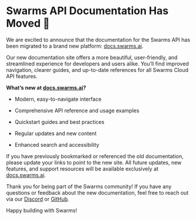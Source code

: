 # Swarms API Documentation Has Moved 🚀

We are excited to announce that the documentation for the Swarms API has been migrated to a brand new platform: [docs.swarms.ai](https://docs.swarms.ai).

Our new documentation site offers a more beautiful, user-friendly, and streamlined experience for developers and users alike. You’ll find improved navigation, clearer guides, and up-to-date references for all Swarms Cloud API features.

**What’s new at [docs.swarms.ai](https://docs.swarms.ai)?**

- Modern, easy-to-navigate interface

- Comprehensive API reference and usage examples

- Quickstart guides and best practices

- Regular updates and new content

- Enhanced search and accessibility

If you have previously bookmarked or referenced the old documentation, please update your links to point to the new site. All future updates, new features, and support resources will be available exclusively at [docs.swarms.ai](https://docs.swarms.ai).

Thank you for being part of the Swarms community! If you have any questions or feedback about the new documentation, feel free to reach out via our [Discord](https://discord.gg/EamjgSaEQf) or [GitHub](https://github.com/kyegomez/swarms).

Happy building with Swarms!